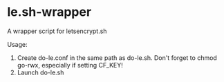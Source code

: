 # le.sh-wrapper
A wrapper script for letsencrypt.sh

Usage:

1. Create do-le.conf in the same path as do-le.sh. Don't forget to chmod go-rwx, especially if setting CF_KEY!
2. Launch do-le.sh

